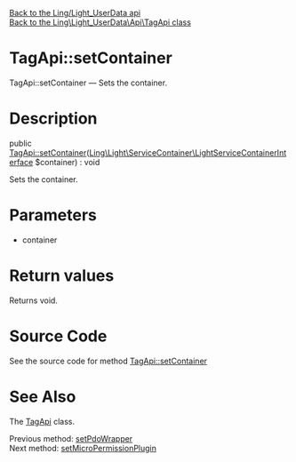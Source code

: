 [Back to the Ling/Light_UserData api](https://github.com/lingtalfi/Light_UserData/blob/master/doc/api/Ling/Light_UserData.md)<br>
[Back to the Ling\Light_UserData\Api\TagApi class](https://github.com/lingtalfi/Light_UserData/blob/master/doc/api/Ling/Light_UserData/Api/TagApi.md)


TagApi::setContainer
================



TagApi::setContainer — Sets the container.




Description
================


public [TagApi::setContainer](https://github.com/lingtalfi/Light_UserData/blob/master/doc/api/Ling/Light_UserData/Api/TagApi/setContainer.md)([Ling\Light\ServiceContainer\LightServiceContainerInterface](https://github.com/lingtalfi/Light/blob/master/doc/api/Ling/Light/ServiceContainer/LightServiceContainerInterface.md) $container) : void




Sets the container.




Parameters
================


- container

    


Return values
================

Returns void.








Source Code
===========
See the source code for method [TagApi::setContainer](https://github.com/lingtalfi/Light_UserData/blob/master/Api/TagApi.php#L141-L144)


See Also
================

The [TagApi](https://github.com/lingtalfi/Light_UserData/blob/master/doc/api/Ling/Light_UserData/Api/TagApi.md) class.

Previous method: [setPdoWrapper](https://github.com/lingtalfi/Light_UserData/blob/master/doc/api/Ling/Light_UserData/Api/TagApi/setPdoWrapper.md)<br>Next method: [setMicroPermissionPlugin](https://github.com/lingtalfi/Light_UserData/blob/master/doc/api/Ling/Light_UserData/Api/TagApi/setMicroPermissionPlugin.md)<br>

